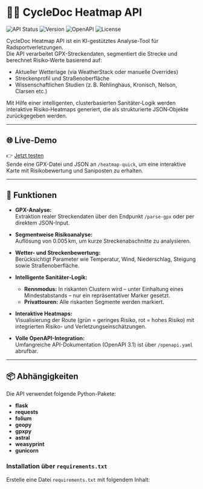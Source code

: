 # 🚴‍♂️ CycleDoc Heatmap API

![API Status](https://img.shields.io/badge/API-Live-green)
![Version](https://img.shields.io/badge/version-1.0-blue)
![OpenAPI](https://img.shields.io/badge/OpenAPI-3.1.0-yellow)
![License](https://img.shields.io/badge/license-MIT-lightgrey)

CycleDoc Heatmap API ist ein KI-gestütztes Analyse-Tool für Radsportverletzungen.  
Die API verarbeitet GPX-Streckendaten, segmentiert die Strecke und berechnet Risiko‑Werte basierend auf:

- Aktueller Wetterlage (via WeatherStack oder manuelle Overrides)
- Streckenprofil und Straßenoberfläche
- Wissenschaftlichen Studien (z. B. Rehlinghaus, Kronisch, Nelson, Clarsen etc.)

Mit Hilfe einer intelligenten, clusterbasierten Sanitäter‑Logik werden interaktive Risiko‑Heatmaps generiert, die als strukturierte JSON‑Objekte zurückgegeben werden.

---

## 🌐 Live-Demo

👉 [Jetzt testen](https://gpx-heatmap-api.onrender.com/static/heatmap_YYYYMMDDHHMMSS.html)  
Sende eine GPX-Datei und JSON an `/heatmap-quick`, um eine interaktive Karte mit Risikobewertung und Saniposten zu erhalten.

---

## 🔧 Funktionen

- **GPX-Analyse:**  
  Extraktion realer Streckendaten über den Endpunkt `/parse-gpx` oder per direktem JSON-Input.

- **Segmentweise Risikoanalyse:**  
  Auflösung von 0.005 km, um kurze Streckenabschnitte zu analysieren.

- **Wetter- und Streckenbewertung:**  
  Berücksichtigt Parameter wie Temperatur, Wind, Niederschlag, Steigung sowie Straßenoberfläche.

- **Intelligente Sanitäter‑Logik:**  
  - **Rennmodus:** In riskanten Clustern wird – unter Einhaltung eines Mindestabstands – nur ein repräsentativer Marker gesetzt.
  - **Privattouren:** Alle riskanten Segmente werden markiert.
  
- **Interaktive Heatmaps:**  
  Visualisierung der Route (grün = geringes Risiko, rot = hohes Risiko) mit integrierten Risiko- und Verletzungseinschätzungen.

- **Volle OpenAPI-Integration:**  
  Umfangreiche API-Dokumentation (OpenAPI 3.1) ist über `/openapi.yaml` abrufbar.

---

## 📦 Abhängigkeiten

Die API verwendet folgende Python-Pakete:

- **flask**
- **requests**
- **folium**
- **geopy**
- **gpxpy**
- **astral**
- **weasyprint**
- **gunicorn**

### Installation über `requirements.txt`

Erstelle eine Datei `requirements.txt` mit folgendem Inhalt:

